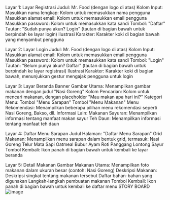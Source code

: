 Layar 1: Layar Registrasi
Judul: Mr. Food (dengan logo di atas)
Kolom Input:
Masukkan nama lengkap: Kolom untuk memasukkan nama pengguna
Masukkan alamat email: Kolom untuk memasukkan email pengguna
Masukkan password: Kolom untuk memasukkan kata sandi
Tombol: "Daftar"
Tautan: "Sudah punya akun? Login" (tautan di bagian bawah untuk berpindah ke layar login)
Ilustrasi Karakter: Karakter koki di bagian bawah yang menyambut pengguna

Layar 2: Layar Login
Judul: Mr. Food (dengan logo di atas)
Kolom Input:
Masukkan alamat email: Kolom untuk memasukkan email pengguna
Masukkan password: Kolom untuk memasukkan kata sandi
Tombol: "Login"
Tautan: "Belum punya akun? Daftar" (tautan di bagian bawah untuk berpindah ke layar registrasi)
Ilustrasi Karakter: Karakter koki di bagian bawah, menunjukkan gestur mengajak pengguna untuk login

Layar 3: Layar Beranda
Banner Gambar Utama: Menampilkan gambar makanan dengan judul "Nasi Goreng"
Kolom Pencarian: Kolom untuk mencari makanan, dengan placeholder "Mau makan apa hari ini?"
Kategori Menu:
Tombol "Menu Sarapan"
Tombol "Menu Makanan"
Menu Rekomendasi: Menampilkan beberapa pilihan menu rekomendasi seperti Nasi Goreng, Bakso, dll.
Informasi Lain:
Makanan Sayuran: Menampilkan informasi tentang manfaat makan sayur
Teh Daun: Menampilkan informasi tentang manfaat teh daun

Layar 4: Daftar Menu Sarapan
Judul Halaman: "Daftar Menu Sarapan"
Grid Makanan: Menampilkan menu sarapan dalam bentuk grid, termasuk:
Nasi Goreng
Telur Mata Sapi
Oatmeal
Bubur Ayam
Roti Panggang
Lontong Sayur
Tombol Kembali: Ikon panah di bagian bawah untuk kembali ke layar beranda

Layar 5: Detail Makanan
Gambar Makanan Utama: Menampilkan foto makanan dalam ukuran besar (contoh: Nasi Goreng)
Deskripsi Makanan:
Deskripsi singkat tentang makanan tersebut
Daftar bahan-bahan yang digunakan
Langkah-langkah pembuatan makanan
Tombol Kembali: Ikon panah di bagian bawah untuk kembali ke daftar menu
STORY BOARD
![image](https://github.com/user-attachments/assets/be859327-fd2f-40d9-8d8a-9353ea3963e3)


